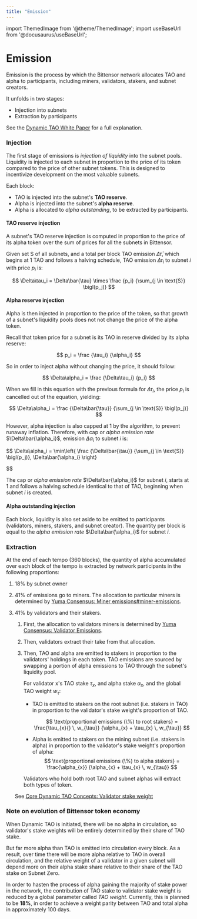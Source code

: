 ```yaml
---
title: "Emission"
---
```


import ThemedImage from '@theme/ThemedImage';
import useBaseUrl from '@docusaurus/useBaseUrl';

# Emission

Emission is the process by which the Bittensor network allocates TAO and alpha to participants, including miners, validators, stakers, and subnet creators.

It unfolds in two stages:

- Injection into subnets
- Extraction by participants

See the [Dynamic TAO White Paper](https://drive.google.com/file/d/1vkuxOFPJyUyoY6dQzfIWwZm2_XL3AEOx/view) for a full explanation.

### Injection

The first stage of emissions is *injection of liquidity* into the subnet pools. Liquidity is injected to each subnet in proportion to the price of its token compared to the price of other subnet tokens. This is designed to incentivize development on the most valuable subnets.

Each block:

- TAO is injected into the subnet's **TAO reserve**.
- Alpha is injected into the subnet's **alpha reserve**.
- Alpha is allocated to *alpha outstanding*, to be extracted by participants.

#### TAO reserve injection

A subnet's TAO reserve injection is computed in proportion to the price of its alpha token over the sum of prices for all the subnets in Bittensor.

Given set S of all subnets, and a total per block TAO emission $\Delta\bar{\tau}$, which begins at 1 TAO and follows a halving schedule, TAO emission $\Delta\tau_i$ to subnet $i$ with price $p_i$ is:

$$
\Delta\tau_i = \Delta\bar{\tau} \times
\frac
  {p_i}
  {\sum_{j \in \text{S}}
\bigl(p_j)}
$$

#### Alpha reserve injection

Alpha is then injected in proportion to the price of the token, so that growth of a subnet's liquidity pools does not not change the price of the alpha token.

Recall that token price for a subnet is its TAO in reserve divided by its alpha reserve:

$$
p_i  = \frac
                  {\tau_i}
                  {\alpha_i}
$$

So in order to inject alpha without changing the price, it should follow:

$$
\Delta\alpha_i = \frac
                  {\Delta\tau_i}
                  {p_i}
$$

When we fill in this equation with the previous formula for $\Delta\tau_i$, the price $p_i$ is cancelled out of the equation, yielding:

$$
\Delta\alpha_i = 
  \frac
    {\Delta\bar{\tau}}
    {\sum_{j \in \text{S}}
  \bigl(p_j)}
$$


However, alpha injection is also capped at 1 by the algorithm, to prevent runaway inflation. Therefore, with cap or *alpha emission rate* $\Delta\bar{\alpha_i}$, emission $\Delta\alpha_i$ to subnet $i$ is:

$$
\Delta\alpha_i = \min\left\{
  \frac
    {\Delta\bar{\tau}}
    {\sum_{j \in \text{S}}
  \bigl(p_j)},
  \Delta\bar{\alpha_i} \right\}

$$

The cap or *alpha emission rate* $\Delta\bar{\alpha_i}$ for subnet $i$, starts at 1 and follows a halving schedule identical to that of TAO, beginning when subnet $i$ is created.

#### Alpha outstanding injection

Each block, liquidity is also set aside to be emitted to participants (validators, miners, stakers, and subnet creator). The quantity per block is equal to the *alpha emission rate* $\Delta\bar{\alpha_i}$ for subnet $i$.

### Extraction

At the end of each tempo (360 blocks), the quantity of alpha accumulated over each block of the tempo is extracted by network participants in the following proportions:

1. 18% by subnet owner
1. 41% of emissions go to miners. The allocation to particular miners is determined by [Yuma Consensus: Miner emissions#miner-emissions](./yuma-consensus).
1. 41% by validators and their stakers.
    1. First, the allocation to validators miners is determined by [Yuma Consensus: Validator Emissions](./yuma-consensus#validator-emissions).
    1. Then, validators extract their take from that allocation.
    1. Then, TAO and alpha are emitted to stakers in proportion to the validators' holdings in each token. TAO emissions are sourced by swapping a portion of alpha emissions to TAO through the subnet's liquidity pool.

        For validator x's TAO stake $\tau_x$, and alpha stake $\alpha_x$, and the global TAO weight $w_{\tau}$:

        - TAO is emitted to stakers on the root subnet (i.e. stakers in TAO) in proportion to the validator's stake weight's proportion of TAO.

          $$
          \text{proportional emissions (\%) to root stakers} 
          = \frac{\tau_{x}{} \, w_{\tau}}
                 {\alpha_{x} + \tau_{x} \, w_{\tau}}
          $$

        - Alpha is emitted to stakers on the mining subnet (i.e. stakers in alpha) in proportion to the validator's stake weight's proportion of alpha:
          $$
          \text{proportional emissions (\%) to alpha stakers} 
          = \frac{\alpha_{x}}
                 {\alpha_{x} + \tau_{x} \, w_{\tau}}
          $$        

        Validators who hold both root TAO and subnet alphas will extract both types of token.

    See [Core Dynamic TAO Concepts: Validator stake weight](../subnets/understanding-subnets#validator-stake-weight)

### Note on evolution of Bittensor token economy

When Dynamic TAO is initiated, there will be no alpha in circulation, so validator's stake weights will be entirely determined by their share of TAO stake.

But far more alpha than TAO is emitted into circulation every block. As a result, over time there will be more alpha relative to TAO in overall circulation, and the relative weight of a validator in a given subnet will depend more on their alpha stake share relative to their share of the TAO stake on Subnet Zero.

In order to hasten the process of alpha gaining the majority of stake power in the network, the contribution of TAO stake to validator stake weight is reduced by a global parameter called *TAO weight*. Currently, this is planned to be **18%**, in order to achieve a weight parity between TAO and total alpha in approximately 100 days.

<center>
<ThemedImage
alt="Curves"
sources={{
    light: useBaseUrl('/img/docs/dynamic-tao/curves.png'),
    dark: useBaseUrl('/img/docs/dynamic-tao/curves.png'),
  }}
style={{width: 650}}
/>
</center>

<br />
